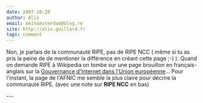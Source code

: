 ```yaml
---
date: 2007-10-29
author: Alix
email: meinamsterdam@blog.re
site: http://alix.guillard.fr
tags: comment
---
```


<p>
Non, je parlais de la communauté RIPE, pas de RIPE NCC ( même si tu as pris la peine de de mentioner la différence en créant cette page ;-) ). Quand on demande RIPE à Wikipedia on tombe sur une page brouillon en français-anglais sur la <a href="http://fr.wikipedia.org/wiki/RIPE">Gouvernance d'Internet dans l'Union européenne</a>... Pour l'instant, la page de l'AFNIC me semble la plus claire pour décrire la communauté RIPE. (avec une note sur <b>RIPE NCC</b> en bas)
</p>
---